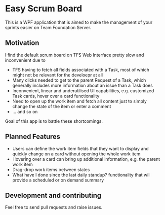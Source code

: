 # Easy Scrum Board
This is a WPF application that is aimed to make the management of your sprints easier on Team Foundation Server. 

## Motivation
I find the default scrum board on TFS Web Interface pretty slow and inconvenient due to

* TFS having to fetch all fields associated with a Task, most of which might not be relevant for the develoepr at all 
* Many clicks needed to get to the parent Request of a Task, which generally includes more information about an issue than a Task does
* Inconvenient, linear and underutilised UI capabilities, e.g. customized Task cards, hover over a card functionality
* Need to open up the work item and fetch all content just to simply change the state of the item or enter a comment
* ... and so on

Goal of this app is to battle these shortcomings.

## Planned Features

* Users can define the work item fields that they want to display and quickly change on a card without opening the whole work item
* Hovering over a card can bring up additional information, e.g. the parent work item
* Drag-drop work items between states
* What have I done since the last daily standup? functionality that will provide a scheduled or on demand summary

## Development and contributing

Feel free to send pull requests and raise issues.